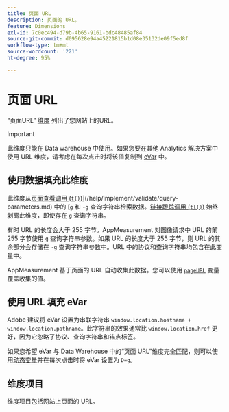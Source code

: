 ```yaml
---
title: 页面 URL
description: 页面的 URL。
feature: Dimensions
exl-id: 7c0ec494-d79b-4b65-9161-bdc48485af84
source-git-commit: d095628e94a45221815b1d08e35132de09f5ed8f
workflow-type: tm+mt
source-wordcount: '221'
ht-degree: 95%

---
```


# 页面 URL

“页面URL” [维度](overview.md) 列出了您网站上的URL。

>[!IMPORTANT]
>
>此维度只能在 Data warehouse 中使用。如果您要在其他 Analytics 解决方案中使用 URL 维度，请考虑在每次点击时将该值复制到 [eVar](evar.md) 中。

## 使用数据填充此维度

此维度从[页面查看调用 (`t()`)](/help/implement/vars/functions/t-method.md)](/help/implement/validate/query-parameters.md) 中的 [`g` 和 `-g` 查询字符串检索数据。[链接跟踪调用 (`tl()`)](/help/implement/vars/functions/tl-method.md) 始终剥离此维度，即使存在 `g` 查询字符串。

有时 URL 的长度会大于 255 字节。AppMeasurement 对图像请求中 URL 的前 255 字节使用 `g` 查询字符串参数。如果 URL 的长度大于 255 字节，则 URL 的其余部分会存储在 `-g` 查询字符串参数中。URL 中的协议和查询字符串均包含在此变量中。

AppMeasurement 基于页面的 URL 自动收集此数据。您可以使用 [`pageURL`](/help/implement/vars/page-vars/pageurl.md) 变量覆盖收集的值。

## 使用 URL 填充 eVar

Adobe 建议将 eVar 设置为串联字符串 `window.location.hostname + window.location.pathname`。此字符串的效果通常比 `window.location.href` 更好，因为它忽略了协议、查询字符串和锚点标签。

如果您希望 eVar 与 Data Warehouse 中的“页面 URL”维度完全匹配，则可以使用[动态变量](/help/implement/vars/page-vars/dynamic-variables.md)并在每次点击时将 eVar 设置为 `D=g`。

## 维度项目

维度项目包括网站上页面的 URL。

